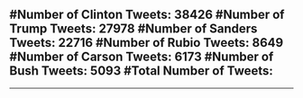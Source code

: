 #Number of Clinton Tweets: 38426
#Number of Trump Tweets: 27978
#Number of Sanders Tweets: 22716
#Number of Rubio Tweets: 8649
#Number of Carson Tweets: 6173
#Number of Bush Tweets: 5093
#Total Number of Tweets:  
---
---
